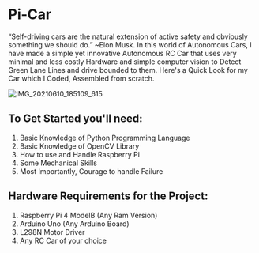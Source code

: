 # Pi-Car
“Self-driving cars are the natural extension of active safety and obviously something we should do.” ~Elon Musk. In this world of Autonomous Cars, I have made a simple yet innovative Autonomous RC Car that uses very minimal and less costly Hardware and simple computer vision to Detect Green Lane Lines and drive bounded to them. Here's a Quick Look for my Car which I Coded, Assembled from scratch.

![IMG_20210610_185109_615](https://user-images.githubusercontent.com/87967508/126969893-41da3013-2219-4f25-8895-f65fc4590fb6.jpg)



## To Get Started you'll need:
1. Basic Knowledge of Python Programming Language 
2. Basic Knowledge of OpenCV Library
3. How to use and Handle Raspberry Pi
4. Some Mechanical Skills 
5. Most Importantly, Courage to handle Failure

## Hardware Requirements for the Project:
1. Raspberry Pi 4 ModelB (Any Ram Version)
2. Arduino Uno (Any Arduino Board)
3. L298N Motor Driver
4. Any RC Car of your choice 

